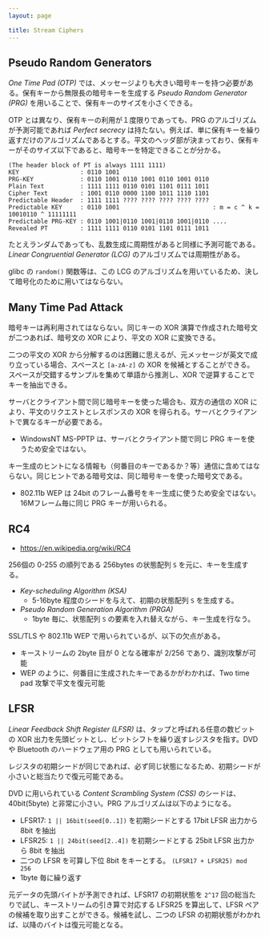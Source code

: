 ```yaml
---
layout: page

title: Stream Ciphers
---
```


<script type="text/x-mathjax-config">
  MathJax.Hub.Config({ tex2jax: { inlineMath: [['$','$'], ["\\(","\\)"]] } });
</script>
<script type="text/javascript"
  src="http://cdn.mathjax.org/mathjax/latest/MathJax.js?config=TeX-AMS_HTML">
</script>

## Pseudo Random Generators

_One Time Pad (OTP)_ では、メッセージよりも大きい暗号キーを持つ必要がある。保有キーから無限長の暗号キーを生成する _Pseudo Random Generator (PRG)_ を用いることで、保有キーのサイズを小さくできる。

OTP とは異なり、保有キーの利用が１度限りであっても、PRG のアルゴリズムが予測可能であれば _Perfect secrecy_ は持たない。例えば、単に保有キーを繰り返すだけのアルゴリズムであるとする。平文のヘッダ部が決まっており、保有キーがそのサイズ以下であると、暗号キーを特定できることが分かる。

    (The header block of PT is always 1111 1111)
    KEY                 : 0110 1001
    PRG-KEY             : 0110 1001 0110 1001 0110 1001 0110
    Plain Text          : 1111 1111 0110 0101 1101 0111 1011
    Cipher Text         : 1001 0110 0000 1100 1011 1110 1101
    Predictable Header  : 1111 1111 ???? ???? ???? ???? ????
    Predictable KEY     : 0110 1001                          : m = c ^ k = 10010110 ^ 11111111
    Predictable PRG-KEY : 0110 1001|0110 1001|0110 1001|0110 ....
    Revealed PT         : 1111 1111 0110 0101 1101 0111 1011

たとえランダムであっても、乱数生成に周期性があると同様に予測可能である。_Linear Congruential Generator (LCG)_ のアルゴリズムでは周期性がある。

<script type="math/tex; mode=display" id="MathJax-Element-cipher_lcg">
X_{n+1} := (A \cdot X_n + B) \bmod M \\
A = 3, B = 5, M = 13 \\
\begin{align}
X_0 & := 8 \\
X_1 & := (3 \cdot X_0 + 5) \bmod 13 = 3 \\
X_2 & := (3 \cdot X_1 + 5) \bmod 13 = 1 \\
X_3 & := (3 \cdot X_2 + 5) \bmod 13 = 8 \\
X_4 & := (3 \cdot X_3 + 5) \bmod 13 = 3 \\
X_5 & := 1 \\
\ldots
\end{align}
</script>

glibc の `random()` 関数等は、この LCG のアルゴリズムを用いているため、決して暗号化のために用いてはならない。

## Many Time Pad Attack

暗号キーは再利用されてはならない。同じキーの XOR 演算で作成された暗号文が二つあれば、暗号文の XOR により、平文の XOR に変換できる。

<script type="math/tex; mode=display" id="MathJax-Element-attack_on_ttp">
\begin{align}
C_1 & := m_1 \oplus k_0 \\
C_2 & := m_2 \oplus k_0 \\
\end{align} \\
C_1 \oplus C_2 = m_1 \oplus m_2
</script>

二つの平文の XOR から分解するのは困難に思えるが、元メッセージが英文で成り立っている場合、スペースと `[a-zA-z]` の XOR を候補とすることができる。スペースが交錯するサンプルを集めて単語から推測し、XOR で逆算することでキーを抽出できる。

サーバとクライアント間で同じ暗号キーを使った場合も、双方の通信の XOR により、平文のリクエストとレスポンスの XOR を得られる。サーバとクライアントで異なるキーが必要である。

* WindowsNT MS-PPTP は、サーバとクライアント間で同じ PRG キーを使うため安全ではない。

キー生成のヒントになる情報も（何番目のキーであるか？等）通信に含めてはならない。同じヒントである暗号文は、同じ暗号キーを使った暗号文である。

* 802.11b WEP は 24bit のフレーム番号をキー生成に使うため安全ではない。16Mフレーム毎に同じ PRG キーが用いられる。

## RC4

* <https://en.wikipedia.org/wiki/RC4>

256個の 0-255 の順列である 256bytes の状態配列 `S` を元に、キーを生成する。

* _Key-scheduling Algorithm (KSA)_
  * 5-16byte 程度のシードを与えて、初期の状態配列 `S` を生成する。
* _Pseudo Random Generation Algorithm (PRGA)_
   * 1byte 毎に、状態配列 `S` の要素を入れ替えながら、キー生成を行なう。

SSL/TLS や 802.11b WEP で用いられているが、以下の欠点がある。

* キーストリームの 2byte 目が 0 となる確率が 2/256 であり、識別攻撃が可能
* WEP のように、何番目に生成されたキーであるかがわかれば、Two time pad 攻撃で平文を復元可能

## LFSR

_Linear Feedback Shift Register (LFSR)_ は、タップと呼ばれる任意の数ビットの XOR 出力を先頭ビットとし、ビットシフトを繰り返すレジスタを指す。DVD や Bluetooth のハードウェア用の PRG としても用いられている。

レジスタの初期シードが同じであれば、必ず同じ状態になるため、初期シードが小さいと総当たりで復元可能である。

DVD に用いられている _Content Scrambling System (CSS)_ のシードは、40bit(5byte) と非常に小さい。PRG アルゴリズムは以下のようになる。

* LFSR17: `1 || 16bit(seed[0..1])` を初期シードとする 17bit LFSR 出力から 8bit を抽出
* LFSR25: `1 || 24bit(seed[2..4])` を初期シードとする 25bit LFSR 出力から 8bit を抽出
* 二つの LFSR を可算し下位 8bit をキーとする。 `(LFSR17 + LFSR25) mod 256`
* 1byte 毎に繰り返す

元データの先頭バイトが予測できれば、LFSR17 の初期状態を `2^17` 回の総当たりで試し、キーストリームの引き算で対応する LFSR25 を算出して、LFSR ペアの候補を取り出すことができる。候補を試し、二つの LFSR の初期状態がわかれば、以降のバイトは復元可能となる。

